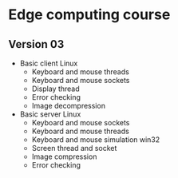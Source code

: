 # Edge computing course

## Version 03
- Basic client Linux
    - Keyboard and mouse threads
    - Keyboard and mouse sockets
    - Display thread
    - Error checking
    - Image decompression
- Basic server Linux
    - Keyboard and mouse sockets
    - Keyboard and mouse threads
    - Keyboard and mouse simulation win32
    - Screen thread and socket
    - Image compression
    - Error checking
